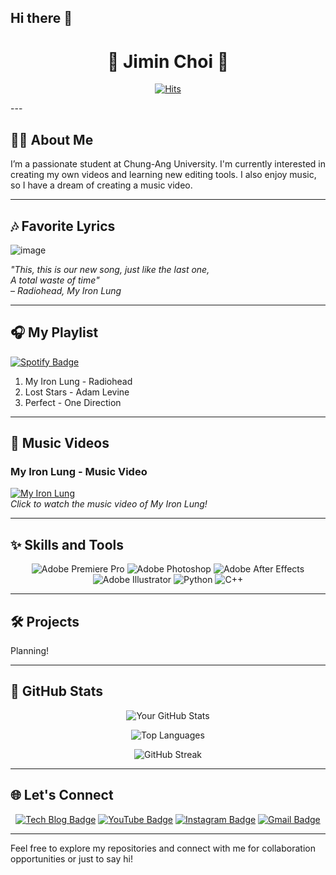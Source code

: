 ## Hi there 👋

<div align="center">

# 🌟 Jimin Choi 🌟

[![Hits](https://hits.seeyoufarm.com/api/count/incr/badge.svg?url=https%3A%2F%2Fgithub.com%2FJimin-619&count_bg=%2379C83D&title_bg=%23525253&icon=smugmug.svg&icon_color=%23E7E7E7&title=hits&edge_flat=false)](https://hits.seeyoufarm.com)

</div>
---

## 👩‍💻 About Me

I’m a passionate student at Chung-Ang University. I'm currently interested in creating my own videos and learning new editing tools. I also enjoy music, so I have a dream of creating a music video.

---

## 🎶 Favorite Lyrics

![image](https://github.com/user-attachments/assets/6d5e748b-a26e-4498-8411-24e9b9e577ac)
  
*"This, this is our new song, just like the last one,  
A total waste of time"*  
– *Radiohead, My Iron Lung*

---

## 🎧 My Playlist

[![Spotify Badge](https://img.shields.io/badge/Spotify-1DB954?style=flat-square&logo=spotify&logoColor=white)](https://open.spotify.com/playlist/37i9dQZF1DXcBWIGoYBM5M)

1. My Iron Lung - Radiohead
2. Lost Stars - Adam Levine
3. Perfect - One Direction

---

## 🎵 Music Videos

### My Iron Lung - Music Video
[![My Iron Lung](https://img.youtube.com/vi/pRU-6vaKaf4/0.jpg)](https://youtu.be/pRU-6vaKaf4?si=z7XO02EhS8eivziD "Play on YouTube")  
*Click to watch the music video of My Iron Lung!*

---

## ✨ Skills and Tools

<div align="center">

![Adobe Premiere Pro](https://img.shields.io/badge/-Adobe%20Premiere%20Pro-9999FF?style=flat-square&logo=adobe-premiere-pro&logoColor=white)
![Adobe Photoshop](https://img.shields.io/badge/-Adobe%20Photoshop-31A8FF?style=flat-square&logo=adobe-photoshop&logoColor=white)
![Adobe After Effects](https://img.shields.io/badge/-Adobe%20After%20Effects-9999FF?style=flat-square&logo=adobe-after-effects&logoColor=white)
![Adobe Illustrator](https://img.shields.io/badge/-Adobe%20Illustrator-FF9A00?style=flat-square&logo=adobe-illustrator&logoColor=white)
![Python](https://img.shields.io/badge/-Python-3776AB?style=flat-square&logo=python&logoColor=white)
![C++](https://img.shields.io/badge/-C%2B%2B-00599C?style=flat-square&logo=cplusplus&logoColor=white)

</div>

---

## 🛠️ Projects

Planning!

---

## 🔁 GitHub Stats

<div align="center">

![Your GitHub Stats](https://github-readme-stats.vercel.app/api?username=Jimin-619&show_icons=true&theme=radical)

![Top Languages](https://github-readme-stats.vercel.app/api/top-langs/?username=Jimin-619&layout=compact&theme=radical)

![GitHub Streak](https://streak-stats.demolab.com/?user=Jimin-619&theme=radical)

</div>

---

## 🌐 Let's Connect

<div align="center">

[![Tech Blog Badge](https://img.shields.io/badge/Blog-03C75A?style=flat-square&logo=Naver&logoColor=white&link=https://blog.naver.com/wlals030619)](https://blog.naver.com/wlals030619)
[![YouTube Badge](https://img.shields.io/badge/YouTube-FF0000?style=flat-square&logo=YouTube&logoColor=white&link=https://www.youtube.com/@%EC%B5%9C%EC%A7%80%EB%AF%BC-t5g)](https://www.youtube.com/@%EC%B5%9C%EC%A7%80%EB%AF%BC-t5g)
[![Instagram Badge](https://img.shields.io/badge/Instagram-E4405F?style=flat-square&logo=Instagram&logoColor=white&link=https://www.instagram.com/wlals619/)](https://www.instagram.com/wlals619/)
[![Gmail Badge](https://img.shields.io/badge/Gmail-D14836?style=flat-square&logo=Gmail&logoColor=white&link=mailto:jimin030619@gmail.com)](mailto:jimin030619@gmail.com)

</div>

---

Feel free to explore my repositories and connect with me for collaboration opportunities or just to say hi!

<!--
**Jimin-619/Jimin-619** is a ✨ _special_ ✨ repository because its `README.md` (this file) appears on your GitHub profile.

Here are some ideas to get you started:

- 🔭 I’m currently working on ...
- 🌱 I’m currently learning ...
- 👯 I’m looking to collaborate on ...
- 🤔 I’m looking for help with ...
- 💬 Ask me about ...
- 📫 How to reach me: ...
- 😄 Pronouns: ...
- ⚡ Fun fact: ...
-->
